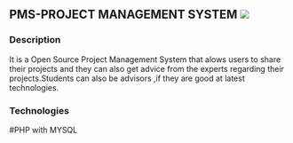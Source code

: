 ## PMS-PROJECT MANAGEMENT SYSTEM [![](https://img.shields.io/github/license/sourcerer-io/hall-of-fame.svg?colorB=ff0000)](https://github.com/yaswanthpalaghat/PMS-PROJECT-MANAGEMENT-SYSTEM/blob/master/LICENSE)  


### Description
It is a Open Source Project Management System that alows users to share their projects and they can also get advice from the experts regarding their projects.Students can also be advisors ,if they are good at latest technologies.

### Technologies
#PHP with MYSQL



```
